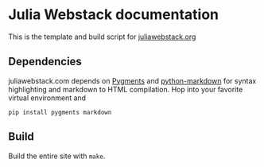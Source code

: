 # Julia Webstack documentation

This is the template and build script for [juliawebstack.org][1]

## Dependencies

juliawebstack.com depends on [Pygments][2] and [python-markdown][3]
for syntax highlighting and markdown to HTML compilation. Hop into
your favorite virtual environment and

```
pip install pygments markdown
```

## Build

Build the entire site with `make`.

[1]: http://juliawebstack.org
[2]: http://pygments.org/
[3]: http://pythonhosted.org/Markdown/
